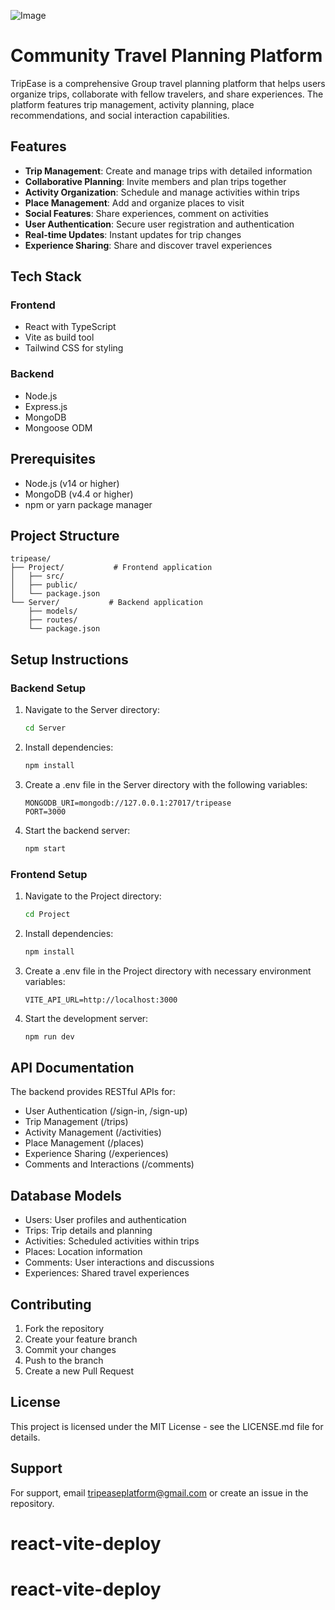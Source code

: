 ![Image](https://github.com/user-attachments/assets/4f76a9b3-d780-47a9-a659-ea13c8a0346b)
# Community Travel Planning Platform

TripEase is a comprehensive Group travel planning platform that helps users organize trips, collaborate with fellow travelers, and share experiences. The platform features trip management, activity planning, place recommendations, and social interaction capabilities.

## Features

- **Trip Management**: Create and manage trips with detailed information
- **Collaborative Planning**: Invite members and plan trips together
- **Activity Organization**: Schedule and manage activities within trips
- **Place Management**: Add and organize places to visit
- **Social Features**: Share experiences, comment on activities
- **User Authentication**: Secure user registration and authentication
- **Real-time Updates**: Instant updates for trip changes
- **Experience Sharing**: Share and discover travel experiences

## Tech Stack

### Frontend
- React with TypeScript
- Vite as build tool
- Tailwind CSS for styling

### Backend
- Node.js
- Express.js
- MongoDB
- Mongoose ODM

## Prerequisites

- Node.js (v14 or higher)
- MongoDB (v4.4 or higher)
- npm or yarn package manager

## Project Structure

```
tripease/
├── Project/           # Frontend application
│   ├── src/
│   ├── public/
│   └── package.json
└── Server/           # Backend application
    ├── models/
    ├── routes/
    └── package.json
```

## Setup Instructions

### Backend Setup

1. Navigate to the Server directory:
   ```bash
   cd Server
   ```

2. Install dependencies:
   ```bash
   npm install
   ```

3. Create a .env file in the Server directory with the following variables:
   ```env
   MONGODB_URI=mongodb://127.0.0.1:27017/tripease
   PORT=3000
   ```

4. Start the backend server:
   ```bash
   npm start
   ```

### Frontend Setup

1. Navigate to the Project directory:
   ```bash
   cd Project
   ```

2. Install dependencies:
   ```bash
   npm install
   ```

3. Create a .env file in the Project directory with necessary environment variables:
   ```env
   VITE_API_URL=http://localhost:3000
   ```

4. Start the development server:
   ```bash
   npm run dev
   ```

## API Documentation

The backend provides RESTful APIs for:

- User Authentication (/sign-in, /sign-up)
- Trip Management (/trips)
- Activity Management (/activities)
- Place Management (/places)
- Experience Sharing (/experiences)
- Comments and Interactions (/comments)

## Database Models

- Users: User profiles and authentication
- Trips: Trip details and planning
- Activities: Scheduled activities within trips
- Places: Location information
- Comments: User interactions and discussions
- Experiences: Shared travel experiences

## Contributing

1. Fork the repository
2. Create your feature branch
3. Commit your changes
4. Push to the branch
5. Create a new Pull Request

## License

This project is licensed under the MIT License - see the LICENSE.md file for details.

## Support

For support, email tripeaseplatform@gmail.com or create an issue in the repository.
# react-vite-deploy
# react-vite-deploy
